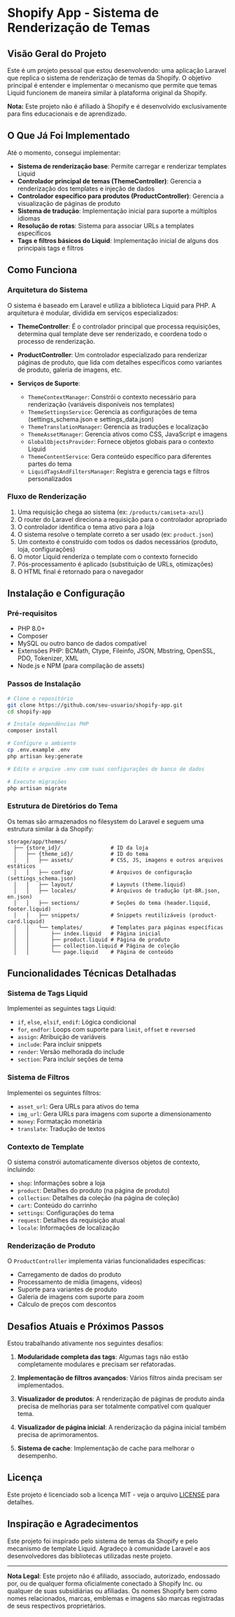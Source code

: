 # Shopify App - Sistema de Renderização de Temas

## Visão Geral do Projeto

Este é um projeto pessoal que estou desenvolvendo: uma aplicação Laravel que replica o sistema de renderização de temas da Shopify. O objetivo principal é entender e implementar o mecanismo que permite que temas Liquid funcionem de maneira similar à plataforma original da Shopify.

**Nota:** Este projeto não é afiliado à Shopify e é desenvolvido exclusivamente para fins educacionais e de aprendizado.

## O Que Já Foi Implementado

Até o momento, consegui implementar:

- **Sistema de renderização base**: Permite carregar e renderizar templates Liquid
- **Controlador principal de temas (ThemeController)**: Gerencia a renderização dos templates e injeção de dados
- **Controlador específico para produtos (ProductController)**: Gerencia a visualização de páginas de produto
- **Sistema de tradução**: Implementação inicial para suporte a múltiplos idiomas
- **Resolução de rotas**: Sistema para associar URLs a templates específicos
- **Tags e filtros básicos do Liquid**: Implementação inicial de alguns dos principais tags e filtros

## Como Funciona

### Arquitetura do Sistema

O sistema é baseado em Laravel e utiliza a biblioteca Liquid para PHP. A arquitetura é modular, dividida em serviços especializados:

- **ThemeController**: É o controlador principal que processa requisições, determina qual template deve ser renderizado, e coordena todo o processo de renderização.

- **ProductController**: Um controlador especializado para renderizar páginas de produto, que lida com detalhes específicos como variantes de produto, galeria de imagens, etc.

- **Serviços de Suporte**:
  - `ThemeContextManager`: Constrói o contexto necessário para renderização (variáveis disponíveis nos templates)
  - `ThemeSettingsService`: Gerencia as configurações de tema (settings_schema.json e settings_data.json)
  - `ThemeTranslationManager`: Gerencia as traduções e localização
  - `ThemeAssetManager`: Gerencia ativos como CSS, JavaScript e imagens
  - `GlobalObjectsProvider`: Fornece objetos globais para o contexto Liquid
  - `ThemeContentService`: Gera conteúdo específico para diferentes partes do tema
  - `LiquidTagsAndFiltersManager`: Registra e gerencia tags e filtros personalizados

### Fluxo de Renderização

1. Uma requisição chega ao sistema (ex: `/products/camiseta-azul`)
2. O router do Laravel direciona a requisição para o controlador apropriado
3. O controlador identifica o tema ativo para a loja
4. O sistema resolve o template correto a ser usado (ex: `product.json`)
5. Um contexto é construído com todos os dados necessários (produto, loja, configurações)
6. O motor Liquid renderiza o template com o contexto fornecido
7. Pós-processamento é aplicado (substituição de URLs, otimizações)
8. O HTML final é retornado para o navegador

## Instalação e Configuração

### Pré-requisitos

- PHP 8.0+
- Composer
- MySQL ou outro banco de dados compatível
- Extensões PHP: BCMath, Ctype, Fileinfo, JSON, Mbstring, OpenSSL, PDO, Tokenizer, XML
- Node.js e NPM (para compilação de assets)

### Passos de Instalação

```bash
# Clone o repositório
git clone https://github.com/seu-usuario/shopify-app.git
cd shopify-app

# Instale dependências PHP
composer install

# Configure o ambiente
cp .env.example .env
php artisan key:generate

# Edite o arquivo .env com suas configurações de banco de dados

# Execute migrações
php artisan migrate
```

### Estrutura de Diretórios do Tema

Os temas são armazenados no filesystem do Laravel e seguem uma estrutura similar à da Shopify:

```
storage/app/themes/
  ├── {store_id}/                # ID da loja
  │   ├── {theme_id}/            # ID do tema
  │   │   ├── assets/            # CSS, JS, imagens e outros arquivos estáticos
  │   │   ├── config/            # Arquivos de configuração (settings_schema.json)
  │   │   ├── layout/            # Layouts (theme.liquid)
  │   │   ├── locales/           # Arquivos de tradução (pt-BR.json, en.json)
  │   │   ├── sections/          # Seções do tema (header.liquid, footer.liquid)
  │   │   ├── snippets/          # Snippets reutilizáveis (product-card.liquid)
  │   │   └── templates/         # Templates para páginas específicas
  │   │       ├── index.liquid   # Página inicial
  │   │       ├── product.liquid # Página de produto
  │   │       ├── collection.liquid # Página de coleção
  │   │       └── page.liquid    # Página de conteúdo
```

## Funcionalidades Técnicas Detalhadas

### Sistema de Tags Liquid

Implementei as seguintes tags Liquid:

- `if`, `else`, `elsif`, `endif`: Lógica condicional
- `for`, `endfor`: Loops com suporte para `limit`, `offset` e `reversed`
- `assign`: Atribuição de variáveis
- `include`: Para incluir snippets
- `render`: Versão melhorada do include
- `section`: Para incluir seções de tema

### Sistema de Filtros

Implementei os seguintes filtros:

- `asset_url`: Gera URLs para ativos do tema
- `img_url`: Gera URLs para imagens com suporte a dimensionamento
- `money`: Formatação monetária
- `translate`: Tradução de textos

### Contexto de Template

O sistema constrói automaticamente diversos objetos de contexto, incluindo:

- `shop`: Informações sobre a loja
- `product`: Detalhes do produto (na página de produto)
- `collection`: Detalhes da coleção (na página de coleção)
- `cart`: Conteúdo do carrinho
- `settings`: Configurações do tema
- `request`: Detalhes da requisição atual
- `locale`: Informações de localização

### Renderização de Produto

O `ProductController` implementa várias funcionalidades específicas:

- Carregamento de dados do produto
- Processamento de mídia (imagens, vídeos)
- Suporte para variantes de produto
- Galeria de imagens com suporte para zoom
- Cálculo de preços com descontos

## Desafios Atuais e Próximos Passos

Estou trabalhando ativamente nos seguintes desafios:

1. **Modularidade completa das tags**: Algumas tags não estão completamente modulares e precisam ser refatoradas.

2. **Implementação de filtros avançados**: Vários filtros ainda precisam ser implementados.

3. **Visualizador de produtos**: A renderização de páginas de produto ainda precisa de melhorias para ser totalmente compatível com qualquer tema.

4. **Visualizador de página inicial**: A renderização da página inicial também precisa de aprimoramentos.

5. **Sistema de cache**: Implementação de cache para melhorar o desempenho.

## Licença

Este projeto é licenciado sob a licença MIT - veja o arquivo [LICENSE](LICENSE) para detalhes.

## Inspiração e Agradecimentos

Este projeto foi inspirado pelo sistema de temas da Shopify e pelo mecanismo de template Liquid. Agradeço à comunidade Laravel e aos desenvolvedores das bibliotecas utilizadas neste projeto.

---

**Nota Legal**: Este projeto não é afiliado, associado, autorizado, endossado por, ou de qualquer forma oficialmente conectado à Shopify Inc. ou qualquer de suas subsidiárias ou afiliadas. Os nomes Shopify bem como nomes relacionados, marcas, emblemas e imagens são marcas registradas de seus respectivos proprietários.
